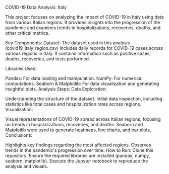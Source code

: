 
COVID-19 Data Analysis: Italy


This project focuses on analyzing the impact of COVID-19 in Italy using data from various Italian regions. It provides insights into the progression of the pandemic and examines trends in hospitalizations, recoveries, deaths, and other critical metrics.

Key Components:
Dataset: The dataset used in this analysis (covid19_italy_region.csv) includes daily records for COVID-19 cases across various regions in Italy. It contains information such as positive cases, deaths, recoveries, and tests performed.

Libraries Used:

Pandas: For data loading and manipulation.
NumPy: For numerical computations.
Seaborn & Matplotlib: For data visualization and generating insightful plots.
Analysis Steps:
Data Exploration:

Understanding the structure of the dataset.
Initial data inspection, including statistics like total cases and hospitalization rates across regions.
Visualization:

Visual representations of COVID-19 spread across Italian regions, focusing on trends in hospitalizations, recoveries, and deaths.
Seaborn and Matplotlib were used to generate heatmaps, line charts, and bar plots.
Conclusions:

Highlights key findings regarding the most affected regions.
Observes trends in the pandemic's progression over time.
How to Run:
Clone this repository.
Ensure the required libraries are installed (pandas, numpy, seaborn, matplotlib).
Execute the Jupyter notebook to reproduce the analysis and visuals.
